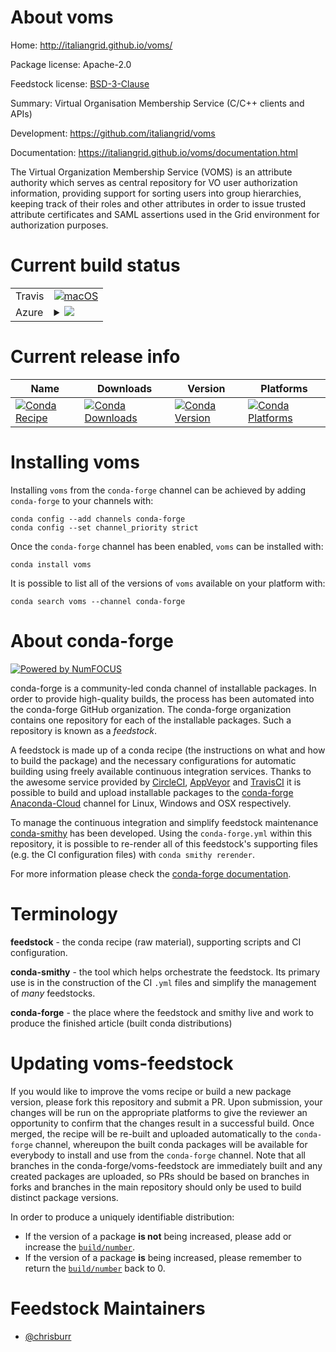 About voms
==========

Home: http://italiangrid.github.io/voms/

Package license: Apache-2.0

Feedstock license: [BSD-3-Clause](https://github.com/conda-forge/voms-feedstock/blob/master/LICENSE.txt)

Summary: Virtual Organisation Membership Service (C/C++ clients and APIs)

Development: https://github.com/italiangrid/voms

Documentation: https://italiangrid.github.io/voms/documentation.html

The Virtual Organization Membership Service (VOMS) is an attribute
authority which serves as central repository for VO user authorization
information, providing support for sorting users into group hierarchies,
keeping track of their roles and other attributes in order to issue
trusted attribute certificates and SAML assertions used in the Grid
environment for authorization purposes.


Current build status
====================


<table><tr>
    <td>Travis</td>
    <td>
      <a href="https://travis-ci.com/conda-forge/voms-feedstock">
        <img alt="macOS" src="https://img.shields.io/travis/com/conda-forge/voms-feedstock/master.svg?label=macOS">
      </a>
    </td>
  </tr>
    
  <tr>
    <td>Azure</td>
    <td>
      <details>
        <summary>
          <a href="https://dev.azure.com/conda-forge/feedstock-builds/_build/latest?definitionId=6428&branchName=master">
            <img src="https://dev.azure.com/conda-forge/feedstock-builds/_apis/build/status/voms-feedstock?branchName=master">
          </a>
        </summary>
        <table>
          <thead><tr><th>Variant</th><th>Status</th></tr></thead>
          <tbody><tr>
              <td>linux_64_openssl1.1.1</td>
              <td>
                <a href="https://dev.azure.com/conda-forge/feedstock-builds/_build/latest?definitionId=6428&branchName=master">
                  <img src="https://dev.azure.com/conda-forge/feedstock-builds/_apis/build/status/voms-feedstock?branchName=master&jobName=linux&configuration=linux_64_openssl1.1.1" alt="variant">
                </a>
              </td>
            </tr><tr>
              <td>linux_64_openssl3</td>
              <td>
                <a href="https://dev.azure.com/conda-forge/feedstock-builds/_build/latest?definitionId=6428&branchName=master">
                  <img src="https://dev.azure.com/conda-forge/feedstock-builds/_apis/build/status/voms-feedstock?branchName=master&jobName=linux&configuration=linux_64_openssl3" alt="variant">
                </a>
              </td>
            </tr><tr>
              <td>linux_aarch64_openssl1.1.1</td>
              <td>
                <a href="https://dev.azure.com/conda-forge/feedstock-builds/_build/latest?definitionId=6428&branchName=master">
                  <img src="https://dev.azure.com/conda-forge/feedstock-builds/_apis/build/status/voms-feedstock?branchName=master&jobName=linux&configuration=linux_aarch64_openssl1.1.1" alt="variant">
                </a>
              </td>
            </tr><tr>
              <td>linux_aarch64_openssl3</td>
              <td>
                <a href="https://dev.azure.com/conda-forge/feedstock-builds/_build/latest?definitionId=6428&branchName=master">
                  <img src="https://dev.azure.com/conda-forge/feedstock-builds/_apis/build/status/voms-feedstock?branchName=master&jobName=linux&configuration=linux_aarch64_openssl3" alt="variant">
                </a>
              </td>
            </tr><tr>
              <td>linux_ppc64le_openssl1.1.1</td>
              <td>
                <a href="https://dev.azure.com/conda-forge/feedstock-builds/_build/latest?definitionId=6428&branchName=master">
                  <img src="https://dev.azure.com/conda-forge/feedstock-builds/_apis/build/status/voms-feedstock?branchName=master&jobName=linux&configuration=linux_ppc64le_openssl1.1.1" alt="variant">
                </a>
              </td>
            </tr><tr>
              <td>linux_ppc64le_openssl3</td>
              <td>
                <a href="https://dev.azure.com/conda-forge/feedstock-builds/_build/latest?definitionId=6428&branchName=master">
                  <img src="https://dev.azure.com/conda-forge/feedstock-builds/_apis/build/status/voms-feedstock?branchName=master&jobName=linux&configuration=linux_ppc64le_openssl3" alt="variant">
                </a>
              </td>
            </tr><tr>
              <td>osx_64_openssl1.1.1</td>
              <td>
                <a href="https://dev.azure.com/conda-forge/feedstock-builds/_build/latest?definitionId=6428&branchName=master">
                  <img src="https://dev.azure.com/conda-forge/feedstock-builds/_apis/build/status/voms-feedstock?branchName=master&jobName=osx&configuration=osx_64_openssl1.1.1" alt="variant">
                </a>
              </td>
            </tr><tr>
              <td>osx_64_openssl3</td>
              <td>
                <a href="https://dev.azure.com/conda-forge/feedstock-builds/_build/latest?definitionId=6428&branchName=master">
                  <img src="https://dev.azure.com/conda-forge/feedstock-builds/_apis/build/status/voms-feedstock?branchName=master&jobName=osx&configuration=osx_64_openssl3" alt="variant">
                </a>
              </td>
            </tr>
          </tbody>
        </table>
      </details>
    </td>
  </tr>
</table>

Current release info
====================

| Name | Downloads | Version | Platforms |
| --- | --- | --- | --- |
| [![Conda Recipe](https://img.shields.io/badge/recipe-voms-green.svg)](https://anaconda.org/conda-forge/voms) | [![Conda Downloads](https://img.shields.io/conda/dn/conda-forge/voms.svg)](https://anaconda.org/conda-forge/voms) | [![Conda Version](https://img.shields.io/conda/vn/conda-forge/voms.svg)](https://anaconda.org/conda-forge/voms) | [![Conda Platforms](https://img.shields.io/conda/pn/conda-forge/voms.svg)](https://anaconda.org/conda-forge/voms) |

Installing voms
===============

Installing `voms` from the `conda-forge` channel can be achieved by adding `conda-forge` to your channels with:

```
conda config --add channels conda-forge
conda config --set channel_priority strict
```

Once the `conda-forge` channel has been enabled, `voms` can be installed with:

```
conda install voms
```

It is possible to list all of the versions of `voms` available on your platform with:

```
conda search voms --channel conda-forge
```


About conda-forge
=================

[![Powered by
NumFOCUS](https://img.shields.io/badge/powered%20by-NumFOCUS-orange.svg?style=flat&colorA=E1523D&colorB=007D8A)](https://numfocus.org)

conda-forge is a community-led conda channel of installable packages.
In order to provide high-quality builds, the process has been automated into the
conda-forge GitHub organization. The conda-forge organization contains one repository
for each of the installable packages. Such a repository is known as a *feedstock*.

A feedstock is made up of a conda recipe (the instructions on what and how to build
the package) and the necessary configurations for automatic building using freely
available continuous integration services. Thanks to the awesome service provided by
[CircleCI](https://circleci.com/), [AppVeyor](https://www.appveyor.com/)
and [TravisCI](https://travis-ci.com/) it is possible to build and upload installable
packages to the [conda-forge](https://anaconda.org/conda-forge)
[Anaconda-Cloud](https://anaconda.org/) channel for Linux, Windows and OSX respectively.

To manage the continuous integration and simplify feedstock maintenance
[conda-smithy](https://github.com/conda-forge/conda-smithy) has been developed.
Using the ``conda-forge.yml`` within this repository, it is possible to re-render all of
this feedstock's supporting files (e.g. the CI configuration files) with ``conda smithy rerender``.

For more information please check the [conda-forge documentation](https://conda-forge.org/docs/).

Terminology
===========

**feedstock** - the conda recipe (raw material), supporting scripts and CI configuration.

**conda-smithy** - the tool which helps orchestrate the feedstock.
                   Its primary use is in the construction of the CI ``.yml`` files
                   and simplify the management of *many* feedstocks.

**conda-forge** - the place where the feedstock and smithy live and work to
                  produce the finished article (built conda distributions)


Updating voms-feedstock
=======================

If you would like to improve the voms recipe or build a new
package version, please fork this repository and submit a PR. Upon submission,
your changes will be run on the appropriate platforms to give the reviewer an
opportunity to confirm that the changes result in a successful build. Once
merged, the recipe will be re-built and uploaded automatically to the
`conda-forge` channel, whereupon the built conda packages will be available for
everybody to install and use from the `conda-forge` channel.
Note that all branches in the conda-forge/voms-feedstock are
immediately built and any created packages are uploaded, so PRs should be based
on branches in forks and branches in the main repository should only be used to
build distinct package versions.

In order to produce a uniquely identifiable distribution:
 * If the version of a package **is not** being increased, please add or increase
   the [``build/number``](https://docs.conda.io/projects/conda-build/en/latest/resources/define-metadata.html#build-number-and-string).
 * If the version of a package **is** being increased, please remember to return
   the [``build/number``](https://docs.conda.io/projects/conda-build/en/latest/resources/define-metadata.html#build-number-and-string)
   back to 0.

Feedstock Maintainers
=====================

* [@chrisburr](https://github.com/chrisburr/)

